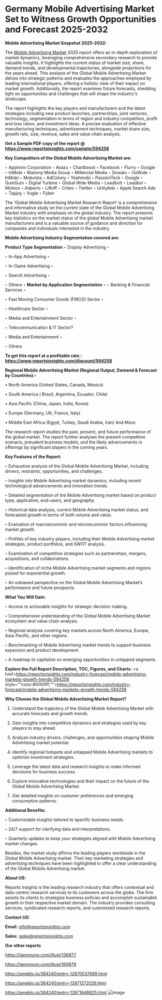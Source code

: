 # Germany Mobile Advertising Market Set to Witness Growth Opportunities and Forecast 2025-2032

<strong>Mobile Advertising Market Snapshot 2025-2032:</strong>

The <a href=https://www.reportsinsights.com/sample/594258>Mobile Advertising Market</a> 2025 report offers an in-depth exploration of market dynamics, leveraging comprehensive secondary research to provide valuable insights. It highlights the current status of market size, share, demand trends, and developmental trajectories, alongside projections for the years ahead. This analysis of the Global Mobile Advertising Market delves into strategic patterns and evaluates the approaches employed by leading international players, offering a holistic view of their impact on market growth. Additionally, the report examines future forecasts, shedding light on opportunities and challenges that will shape the industry's landscape.

The report highlights the key players and manufacturers and the latest strategies including new product launches, partnerships, joint ventures, technology, segmentation in terms of region and industry competition, profit and loss ration, and investment ideas. A precise evaluation of effective manufacturing techniques, advertisement techniques, market share size, growth rate, size, revenue, sales and value chain analysis.

<strong>Get a Sample PDF copy of the report @ <a href=https://www.reportsinsights.com/sample/594258 style=color:#0000ff;>https://www.reportsinsights.com/sample/594258</a></strong>

<strong>Key Competitors of the Global Mobile Advertising Market are:</strong>

‣ Applovin Corporation
‣ Avazu
‣ Chartboost
‣ Facebook
‣ Flurry
‣ Google
‣ InMobi
‣ Matomy Media Group
‣ Millennial Media
‣ Smaato
‣ GoWide
‣ InMobi
‣ Mobvista
‣ AdColony
‣ Yeahmobi
‣ PassionTeck
‣ Google
‣ GumGum
‣ Digital Turbine
‣ Global Wide Media
‣ Leadbolt
‣ Leadbol
‣ Moloco
‣ Adperio
‣ Liftoff
‣ Criteo
‣ Twitter
‣ UnityAds
‣ Apple Search Ads
‣ Tapjoy
‣ Vugle
‣ Fyber

The ‘Global Mobile Advertising Market Research Report’ is a comprehensive and informative study on the current state of the Global Mobile Advertising Market industry with emphasis on the global industry. The report presents key statistics on the market status of the global Mobile Advertising market manufacturers and is a valuable source of guidance and direction for companies and individuals interested in the industry.

<strong>Mobile Advertising Industry Segmentation covered are:</strong>

<strong>Product Type Segmentation</strong>
‣
Display Advertising
‣ 

‣ In-App Advertising
‣ 

‣ In-Game Advertising
‣ 

‣ Search Advertising
‣ 

‣ Others
‣ 
<strong>Market by Application Segmentation</strong>
‣
‣  Banking & Financial Services
‣ 

‣ Fast Moving Consumer Goods (FMCG) Sector
‣ 

‣ Healthcare Sector
‣ 

‣ Media and Entertainment Sector
‣ 

‣ Telecommunication & IT Sector?

‣ Media and Entertainment
‣ 

‣ Others

<strong>To get this report at a profitable rate.: <a href=https://www.reportsinsights.com/discount/594258 style=color:#0000ff;>https://www.reportsinsights.com/discount/594258</a></strong>

<strong>Regional Mobile Advertising Market (Regional Output, Demand &amp; Forecast by Countries):-</strong>

• North America (United States, Canada, Mexico)

• South America ( Brazil, Argentina, Ecuador, Chile)

• Asia Pacific (China, Japan, India, Korea)

• Europe (Germany, UK, France, Italy)

• Middle East Africa (Egypt, Turkey, Saudi Arabia, Iran) And More.

The research report studies the past, present, and future performance of the global market. The report further analyzes the present competitive scenario, prevalent business models, and the likely advancements in offerings by significant players in the coming years.

<strong>Key Features of the Report:</strong>

– Exhaustive analysis of the Global Mobile Advertising Market, including drivers, restraints, opportunities, and challenges.

– Insights into Mobile Advertising market dynamics, including recent technological advancements and innovation trends.

– Detailed segmentation of the Mobile Advertising market based on product type, application, end-users, and geography.

– Historical data analysis, current Mobile Advertising market status, and forecasted growth in terms of both volume and value.

– Evaluation of macroeconomic and microeconomic factors influencing market growth.

– Profiles of key industry players, including their Mobile Advertising market strategies, product portfolios, and SWOT analysis.

– Examination of competitive strategies such as partnerships, mergers, acquisitions, and collaborations.

– Identification of niche Mobile Advertising market segments and regions poised for exponential growth.

– An unbiased perspective on the Global Mobile Advertising Market’s performance and future prospects.

<strong>What You Will Gain:</strong>

– Access to actionable insights for strategic decision-making.

– Comprehensive understanding of the Global Mobile Advertising Market ecosystem and value chain analysis.

– Regional analysis covering key markets across North America, Europe, Asia-Pacific, and other regions.

– Benchmarking of Mobile Advertising market trends to support business expansion and product development.

– A roadmap to capitalize on emerging opportunities in untapped segments.

<strong>Explore the Full Report Description, TOC, Figures, and Charts:</strong>
<a href=https://reportsinsights.com/industry-forecast/mobile-advertising-markets-growth-trends-594258 style=""color:#0000ff;"">https://reportsinsights.com/industry-forecast/mobile-advertising-markets-growth-trends-594258</a>

<strong>Why Choose the Global Mobile Advertising Market Report?</strong>

1. Understand the trajectory of the Global Mobile Advertising Market with accurate forecasts and growth trends.

2. Gain insights into competitive dynamics and strategies used by key players to stay ahead.

3. Analyze industry drivers, challenges, and opportunities shaping Mobile Advertising market potential.

4. Identify regional hotspots and untapped Mobile Advertising markets to optimize investment strategies.

5. Leverage the latest data and research insights to make informed decisions for business success.

6. Explore innovative technologies and their impact on the future of the Global Mobile Advertising Market.

7. Get detailed insights on customer preferences and emerging consumption patterns.

<strong>Additional Benefits:</strong>

– Customizable insights tailored to specific business needs.

– 24/7 support for clarifying data and interpretations.

– Quarterly updates to keep your strategies aligned with Mobile Advertising market changes.

Besides, the market study affirms the leading players worldwide in the Global Mobile Advertising market. Their key marketing strategies and advertising techniques have been highlighted to offer a clear understanding of the Global Mobile Advertising market.

<strong><strong>About US</strong>:</strong>

Reports Insights is the leading research industry that offers contextual and data-centric research services to its customers across the globe. The firm assists its clients to strategize business policies and accomplish sustainable growth in their respective market domain. The industry provides consulting services, syndicated research reports, and customized research reports.

<strong>Contact US:</strong>

<p class=><b>Email:</b> <a href=mailto:info@reportsinsights.com>info@reportsinsights.com</a></p>
<p class=><b>Sales:</b> <a href=mailto:sales@reportsinsights.com>sales@reportsinsights.com</a></p>

<strong>Our other reports</strong>

<a href=https://tanomuno.com/illust/136877>https://tanomuno.com/illust/136877</a>

<a href=https://tanomuno.com/illust/169879>https://tanomuno.com/illust/169879</a>

<a href=https://ameblo.jp/384240/entry-12870537499.html>https://ameblo.jp/384240/entry-12870537499.html</a>

<a href=https://ameblo.jp/384240/entry-12871272026.html>https://ameblo.jp/384240/entry-12871272026.html</a>

<a href=https://ameblo.jp/384240/entry-12871648825.html>https://ameblo.jp/384240/entry-12871648825.html</a>
![image](https://github.com/user-attachments/assets/89a520a6-ec07-4463-80d3-32963e3f7894)
